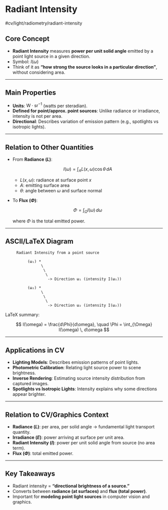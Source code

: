 # Radiant Intensity 
 #cv/light/radiometry/radiant-intensity

## Core Concept
- **Radiant Intensity** measures **power per unit solid angle** emitted by a point light source in a given direction.  
- Symbol: $I(\omega)$  
- Think of it as **“how strong the source looks in a particular direction”**, without considering area.  

---

## Main Properties
- **Units**: $\text{W} \cdot \text{sr}^{-1}$ (watts per steradian).  
- **Defined for point/approx. point sources**: Unlike radiance or irradiance, intensity is not per area.  
- **Directional**: Describes variation of emission pattern (e.g., spotlights vs isotropic lights).  

---

## Relation to Other Quantities
- From **Radiance ($L$)**:  

  $$
  I(\omega) = \int_A L(x, \omega) \cos\theta \, dA
  $$

  - $L(x,\omega)$: radiance at surface point $x$  
  - $A$: emitting surface area  
  - $\theta$: angle between $\omega$ and surface normal  

- To **Flux ($\Phi$)**:  

  $$
  \Phi = \int_{\Omega} I(\omega) \, d\omega
  $$

  where $\Phi$ is the total emitted power.  

---

## ASCII/LaTeX Diagram

```
     Radiant Intensity from a point source

          (ω₁) *
                \
                 \
                  \
                   -> Direction ω₁ (intensity I(ω₁))

          (ω₂) *
                \
                 \
                  \
                   -> Direction ω₂ (intensity I(ω₂))
```

LaTeX summary:

$$
I(\omega) = \frac{d\Phi}{d\omega}, 
\quad \Phi = \int_{\Omega} I(\omega) \, d\omega
$$

---

## Applications in CV
- **Lighting Models**: Describes emission patterns of point lights.  
- **Photometric Calibration**: Relating light source power to scene brightness.  
- **Inverse Rendering**: Estimating source intensity distribution from captured images.  
- **Spotlights vs Isotropic Lights**: Intensity explains why some directions appear brighter.  

---

## Relation to CV/Graphics Context
- **Radiance ($L$)**: per area, per solid angle → fundamental light transport quantity.  
- **Irradiance ($E$)**: power arriving at surface per unit area.  
- **Radiant Intensity ($I$)**: power per unit solid angle from source (no area term).  
- **Flux ($\Phi$)**: total emitted power.  

---

## Key Takeaways
- Radiant intensity = **“directional brightness of a source.”**  
- Converts between **radiance (at surfaces)** and **flux (total power)**.  
- Important for **modeling point light sources** in computer vision and graphics.  
